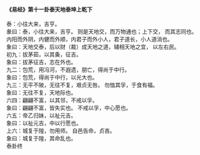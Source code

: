 <font face=微软雅黑>

#### 《易经》第十一卦泰天地泰坤上乾下   

泰：小往大来，吉亨。   
彖曰：泰，小往大来，吉亨。 则是天地交，而万物通也；上下交， 而其志同也。 内阳而外阴，内健而外顺，内君子而外小人，君子道长，小人道消也。   
象曰：天地交泰，后以财（裁）成天地之道，辅相天地之宜， 以左右民。   
初九：拔茅茹，以其夤，征吉。   
象曰：拔茅征吉，志在外也。   
九二：包荒，用冯河，不遐遗，朋亡，得尚于中行。   
象曰：包荒，得尚于中行，以光大也。   
九三：无平不陂，无往不复，艰贞无咎。 勿恤其孚，于食有福。   
象曰：无往不复，天地际也。   
六四：翩翩不富，以其邻，不戒以孚。   
象曰：翩翩不富，皆失实也。 不戒以孚，中心愿也。   
六五：帝乙归妹，以祉元吉。   
象曰：以祉元吉，中以行愿也。   
上六：城复于隍，勿用师。 自邑告命，贞吝。   
象曰：城复于隍，其命乱也。   
泰卦终   

</font>
